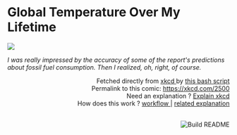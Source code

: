 # <b>Global Temperature Over My Lifetime</b>

[![](https://imgs.xkcd.com/comics/global_temperature_over_my_lifetime.png">https://imgs.xkcd.com/comics/global_temperature_over_my_lifetime.png</a>)](https://xkcd.com/2500)

<i>I was really impressed by the accuracy of some of the report&#39;s predictions about fossil fuel consumption. Then I realized, oh, right, of course.</i>

<div align="right">
  Fetched directly from
  <a href="https://xkcd.com">
    xkcd
  </a>
  by
  <a href="https://github.com/Vanille-N/Vanille-N/blob/master/fetch">
    this bash script
  </a>
</div>
<div align="right">
  Permalink to this comic:
  <a href="https://xkcd.com/2500">
    https://xkcd.com/2500
  </a>
</div>
<div align="right">
  Need an explanation ?
  <a href="https://www.explainxkcd.com/wiki/index.php/2500">
    Explain xkcd
  </a>
</div>
<div align="right">
  How does this work ?
  <a href="https://github.com/Vanille-N/Vanille-N/blob/master/.github/workflows/build.yml">
    workflow
  </a>
  |
  <a href="https://simonwillison.net/2020/Jul/10/self-updating-profile-readme/">
    related explanation
  </a>
</div><br>

<a href="https://github.com/Vanille-N/Vanille-N/actions"><img src="https://github.com/Vanille-N/Vanille-N/workflows/Build%20README/badge.svg" align="right" alt="Build README"></a>
